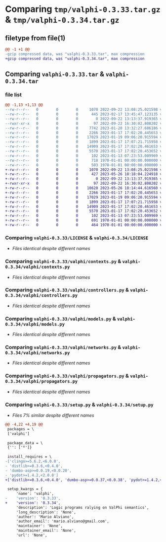 # Comparing `tmp/valphi-0.3.33.tar.gz` & `tmp/valphi-0.3.34.tar.gz`

## filetype from file(1)

```diff
@@ -1 +1 @@
-gzip compressed data, was "valphi-0.3.33.tar", max compression
+gzip compressed data, was "valphi-0.3.34.tar", max compression
```

## Comparing `valphi-0.3.33.tar` & `valphi-0.3.34.tar`

### file list

```diff
@@ -1,13 +1,13 @@
--rw-r--r--   0        0        0     1070 2022-09-22 13:08:25.021598 valphi-0.3.33/LICENSE
--rw-r--r--   0        0        0      445 2023-02-17 13:45:47.123135 valphi-0.3.33/pyproject.toml
--rw-r--r--   0        0        0        0 2022-09-22 13:13:37.919365 valphi-0.3.33/valphi/__init__.py
--rwxr-xr-x   0        0        0       97 2022-09-22 16:30:02.808202 valphi-0.3.33/valphi/__main__.py
--rw-r--r--   0        0        0     7742 2023-01-20 13:32:27.686186 valphi-0.3.33/valphi/cli.py
--rw-r--r--   0        0        0     2266 2023-01-17 17:02:20.445653 valphi-0.3.33/valphi/contexts.py
--rw-r--r--   0        0        0    17029 2023-01-19 09:06:20.915594 valphi-0.3.33/valphi/controllers.py
--rw-r--r--   0        0        0     1899 2023-01-17 17:07:21.715958 valphi-0.3.33/valphi/models.py
--rw-r--r--   0        0        0    14909 2023-01-17 17:02:20.461653 valphi-0.3.33/valphi/networks.py
--rw-r--r--   0        0        0     5570 2023-01-17 17:02:20.453652 valphi-0.3.33/valphi/propagators.py
--rw-r--r--   0        0        0      102 2023-01-13 07:23:53.009969 valphi-0.3.33/valphi/utils.py
--rw-r--r--   0        0        0      718 1970-01-01 00:00:00.000000 valphi-0.3.33/setup.py
--rw-r--r--   0        0        0      503 1970-01-01 00:00:00.000000 valphi-0.3.33/PKG-INFO
+-rw-r--r--   0        0        0     1070 2022-09-22 13:08:25.021598 valphi-0.3.34/LICENSE
+-rw-r--r--   0        0        0      427 2023-05-26 18:18:04.224918 valphi-0.3.34/pyproject.toml
+-rw-r--r--   0        0        0        0 2022-09-22 13:13:37.919365 valphi-0.3.34/valphi/__init__.py
+-rwxr-xr-x   0        0        0       97 2022-09-22 16:30:02.808202 valphi-0.3.34/valphi/__main__.py
+-rw-r--r--   0        0        0    10620 2023-05-26 18:14:44.616560 valphi-0.3.34/valphi/cli.py
+-rw-r--r--   0        0        0     2266 2023-01-17 17:02:20.445653 valphi-0.3.34/valphi/contexts.py
+-rw-r--r--   0        0        0    17029 2023-01-19 09:06:20.915594 valphi-0.3.34/valphi/controllers.py
+-rw-r--r--   0        0        0     1899 2023-01-17 17:07:21.715958 valphi-0.3.34/valphi/models.py
+-rw-r--r--   0        0        0    14909 2023-01-17 17:02:20.461653 valphi-0.3.34/valphi/networks.py
+-rw-r--r--   0        0        0     5570 2023-01-17 17:02:20.453652 valphi-0.3.34/valphi/propagators.py
+-rw-r--r--   0        0        0      102 2023-01-13 07:23:53.009969 valphi-0.3.34/valphi/utils.py
+-rw-r--r--   0        0        0      691 1970-01-01 00:00:00.000000 valphi-0.3.34/setup.py
+-rw-r--r--   0        0        0      464 1970-01-01 00:00:00.000000 valphi-0.3.34/PKG-INFO
```

### Comparing `valphi-0.3.33/LICENSE` & `valphi-0.3.34/LICENSE`

 * *Files identical despite different names*

### Comparing `valphi-0.3.33/valphi/contexts.py` & `valphi-0.3.34/valphi/contexts.py`

 * *Files identical despite different names*

### Comparing `valphi-0.3.33/valphi/controllers.py` & `valphi-0.3.34/valphi/controllers.py`

 * *Files identical despite different names*

### Comparing `valphi-0.3.33/valphi/models.py` & `valphi-0.3.34/valphi/models.py`

 * *Files identical despite different names*

### Comparing `valphi-0.3.33/valphi/networks.py` & `valphi-0.3.34/valphi/networks.py`

 * *Files identical despite different names*

### Comparing `valphi-0.3.33/valphi/propagators.py` & `valphi-0.3.34/valphi/propagators.py`

 * *Files identical despite different names*

### Comparing `valphi-0.3.33/setup.py` & `valphi-0.3.34/setup.py`

 * *Files 7% similar despite different names*

```diff
@@ -4,22 +4,19 @@
 packages = \
 ['valphi']
 
 package_data = \
 {'': ['*']}
 
 install_requires = \
-['clingo>=5.6.2,<6.0.0',
- 'distlib>=0.3.6,<0.4.0',
- 'dumbo-asp>=0.0.19,<0.0.20',
- 'pydot>=1.4.2,<2.0.0']
+['distlib>=0.3.6,<0.4.0', 'dumbo-asp>=0.0.37,<0.0.38', 'pydot>=1.4.2,<2.0.0']
 
 setup_kwargs = {
     'name': 'valphi',
-    'version': '0.3.33',
+    'version': '0.3.34',
     'description': 'Logic programs ralying on ValPhi semantics',
     'long_description': 'None',
     'author': 'Mario Alviano',
     'author_email': 'mario.alviano@gmail.com',
     'maintainer': 'None',
     'maintainer_email': 'None',
     'url': 'None',
```


